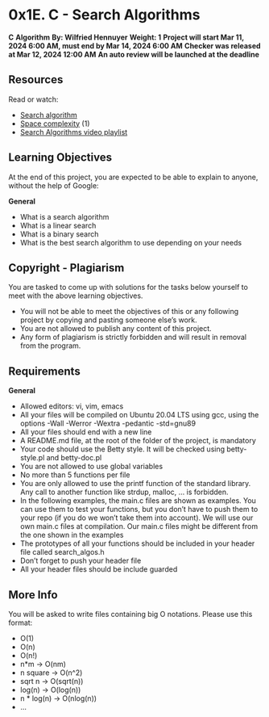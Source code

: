 # 0x1E. C - Search Algorithms

**C**
**Algorithm**
**By: Wilfried Hennuyer**
**Weight: 1**
**Project will start Mar 11, 2024 6:00 AM, must end by Mar 14, 2024 6:00 AM**
**Checker was released at Mar 12, 2024 12:00 AM**
**An auto review will be launched at the deadline**

## Resources

Read or watch:

- [Search algorithm](https://en.wikipedia.org/wiki/Search_algorithm)
- [Space complexity](https://en.wikipedia.org/wiki/Space_complexity) (1)
- [Search Algorithms video playlist](https://www.youtube.com/playlist?list=PLRdD1c6QbAqJn0606RlOR6T3yUqFWKwmX)

## Learning Objectives

At the end of this project, you are expected to be able to explain to anyone, without the help of Google:

**General**
- What is a search algorithm
- What is a linear search
- What is a binary search
- What is the best search algorithm to use depending on your needs

## Copyright - Plagiarism

You are tasked to come up with solutions for the tasks below yourself to meet with the above learning objectives.

- You will not be able to meet the objectives of this or any following project by copying and pasting someone else’s work.
- You are not allowed to publish any content of this project.
- Any form of plagiarism is strictly forbidden and will result in removal from the program.

## Requirements

**General**
- Allowed editors: vi, vim, emacs
- All your files will be compiled on Ubuntu 20.04 LTS using gcc, using the options -Wall -Werror -Wextra -pedantic -std=gnu89
- All your files should end with a new line
- A README.md file, at the root of the folder of the project, is mandatory
- Your code should use the Betty style. It will be checked using betty-style.pl and betty-doc.pl
- You are not allowed to use global variables
- No more than 5 functions per file
- You are only allowed to use the printf function of the standard library. Any call to another function like strdup, malloc, … is forbidden.
- In the following examples, the main.c files are shown as examples. You can use them to test your functions, but you don’t have to push them to your repo (if you do we won’t take them into account). We will use our own main.c files at compilation. Our main.c files might be different from the one shown in the examples
- The prototypes of all your functions should be included in your header file called search_algos.h
- Don’t forget to push your header file
- All your header files should be include guarded

## More Info

You will be asked to write files containing big O notations. Please use this format:

- O(1)
- O(n)
- O(n!)
- n*m -> O(nm)
- n square -> O(n^2)
- sqrt n -> O(sqrt(n))
- log(n) -> O(log(n))
- n * log(n) -> O(nlog(n))
- ...

